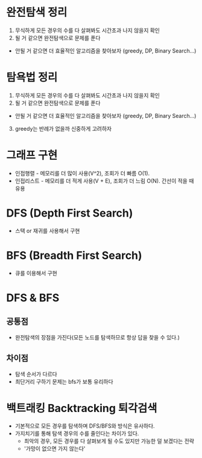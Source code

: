 # 완전탐색 정리

1. 무식하게 모든 경우의 수를 다 살펴봐도 시간초과 나지 않을지 확인
2. 될 거 같으면 완전탐색으로 문제를 푼다

-   안될 거 같으면 더 효율적인 알고리즘을 찾아보자 (greedy, DP, Binary Search...)

# 탐욕법 정리

1. 무식하게 모든 경우의 수를 다 살펴봐도 시간초과 나지 않을지 확인
2. 될 거 같으면 완전탐색으로 문제를 푼다

-   안될 거 같으면 더 효율적인 알고리즘을 찾아보자 (greedy, DP, Binary Search...)

3. greedy는 반례가 없을까 신중하게 고려하자

# 그래프 구현

-   인접행렬 - 메모리를 더 많이 사용(V^2), 조회가 더 빠름 O(1).
-   인접리스트 - 메모리를 더 적게 사용(V + E), 조회가 더 느림 O(N). 간선이 적을 때 유용

# DFS (Depth First Search)

-   스택 or 재귀를 사용해서 구현

# BFS (Breadth First Search)

-   큐를 이용해서 구현

# DFS & BFS

## 공통점

-   완전탐색의 장점을 가진다(모든 노드를 탐색하므로 항상 답을 찾을 수 있다.)

## 차이점

-   탐색 순서가 다르다
-   최단거리 구하기 문제는 bfs가 보통 유리하다

# 백트래킹 Backtracking 퇴각검색

-   기본적으로 모든 경우를 탐색하며 DFS/BFS와 방식은 유사하다.
-   가지치기를 통해 탐색 경우의 수를 줄인다는 차이가 있다.
    -   최악의 경우, 모든 경우를 다 살펴보게 될 수도 있지만 가능한 덜 보겠다는 전략
    -   '가망이 없으면 가지 않는다'
